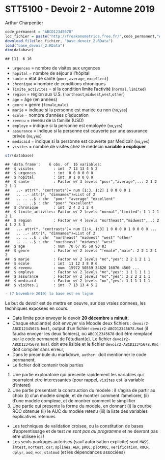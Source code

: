 STT5100 - Devoir 2 - Automne 2019
================
Arthur Charpentier

``` r
code_permanent = "ABCD12345678"
loc_fichier = paste("http://freakonometrics.free.fr/",code_permanent,"A2019D2.RData",sep="")
download.file(loc_fichier, "base_devoir_2.RData")
load("base_devoir_2.RData")
dim(database)
```

    ## [1]  6 16

  - `urgences` = nombre de visites aux urgences
  - `hopital` = nombre de séjour à l’hôpital
  - `sante` = état de santé (`poor`, `average`, `excellent`)
  - `chronique` = nombre de conditions chroniques
  - `limite_activites` = si la condition limite l’activité (`normal`,
    `limited`)
  - `region` = région aux U.S. (`northeast`,`midwest`,`west`,`other`)
  - `age` = âge (en années)
  - `genre` = genre (`female`,`male`)
  - `marie` = indique si la personne est mariée ou non (`no`,`yes`)
  - `ecole` = nombre d’années d’éducation
  - `revenu` = revenu de la famille (USD)
  - `employe` = indique si la personne est employée (`no`,`yes`)
  - `assurance` = indique si la personne est couverte par une assurance
    privée (`no`,`yes`)
  - `medicaid` = indique si la personne est couverte par Medicair
    (`no`,`yes`)
  - `visites` = nombre de visites chez le médecin **variable a
    expliquer**

<!-- end list -->

``` r
str(database)
```

    ## 'data.frame':    6 obs. of  16 variables:
    ##  $ visites         : int  7 13 13 4 5 2
    ##  $ urgences        : int  0 0 0 0 0 0
    ##  $ hopital         : int  0 1 0 0 0 0
    ##  $ sante           : Factor w/ 3 levels "poor","average",..: 2 1 2 2 1 1
    ##   ..- attr(*, "contrasts")= num [1:3, 1:2] 1 0 0 0 0 1
    ##   .. ..- attr(*, "dimnames")=List of 2
    ##   .. .. ..$ : chr  "poor" "average" "excellent"
    ##   .. .. ..$ : chr  "poor" "excellent"
    ##  $ chronique       : int  2 4 3 1 2 4
    ##  $ limite_activites: Factor w/ 2 levels "normal","limited": 1 1 2 1 2 1
    ##  $ region          : Factor w/ 4 levels "northeast","midwest",..: 2 4 1 2 3 3
    ##   ..- attr(*, "contrasts")= num [1:4, 1:3] 1 0 0 0 0 1 0 0 0 0 ...
    ##   .. ..- attr(*, "dimnames")=List of 2
    ##   .. .. ..$ : chr  "northeast" "midwest" "west" "other"
    ##   .. .. ..$ : chr  "northeast" "midwest" "west"
    ##  $ age             : num  70 67 95 68 93 83
    ##  $ genre           : Factor w/ 2 levels "female","male": 2 2 1 2 1 2
    ##  $ marie           : Factor w/ 2 levels "no","yes": 2 2 1 2 1 1
    ##  $ ecole           : int  11 12 3 8 0 6
    ##  $ revenu          : num  15972 50559 34820 16076 4560 ...
    ##  $ employe         : Factor w/ 2 levels "no","yes": 1 1 1 1 1 1
    ##  $ assurance       : Factor w/ 2 levels "no","yes": 2 2 2 2 1 1
    ##  $ medicaid        : Factor w/ 2 levels "no","yes": 1 1 1 1 1 1
    ##  $ visites.1       : int  7 13 13 4 5 2

``` diff
- (7 Novembre 2019) la base est en ligne
```

Le but du devoir est de mettre en oeuvre, sur des vraies donnees, les
techniques exposees en cours.

  - Date limite pour envoyer le devoir **20 décembre** a **minuit**,
  - Chaque etudiant(e) doit envoyer via Moodle deux fichiers :
    `devoir2-ABCD12345678.hmtl`, output d’un fichier
    `devoir2-ABCD12345678.Rmd` (il faudra envoyer les deux fichiers), où
    `ABCD12345678` doit être remplacé par le code permanent de
    l’étudiant(e). Le fichier `devoir2-ABCD12345678.hmtl` doit etre
    lisible et le fichier `devoir2-ABCD12345678.Rmd` doit compiler sans
    erreur,
  - Dans le preambule du markdown, `author:` doit mentionner le code
    permanent,
  - Le fichier doit contenir trois parties

<!-- end list -->

1.  Une partie exploratoire qui presente rapidement les variables qui
    pourraient etre interessantes (pour rappel, `visites` est la
    variable d’interet)
2.  Une partie presentant la construction du modele : il s’agira de
    partir au choix (i) d’un modele simple, et de montrer comment
    l’ameliorer, (ii) d’une modele complexe, et de montrer comment le
    simplifier
3.  Une partie qui presente la forme du modele, en donnant (i) la courbe
    ROC obtenue (ii) le AUC du modèle retenu (iii) la liste des
    variables explicatives retenues

<!-- end list -->

  - Les techniques de validation croisee, ou la constitution de bases
    d’apprentissage et de test *ne sont pas au programme* et ne
    devront pas etre utilisee ici \!
  - Les seuls packages autorises (sauf autorisation explicite) sont
    `MASS`, `lmtest`, `nortest`, `car`, `splines`, `AER`, `pROC`, `plotROC`, `verification`, `ROCR`, `dplyr`, `aod`, `vcd`, `statmod` (et les dépendances associées)
